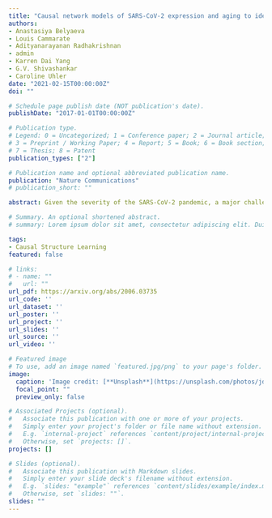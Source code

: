 ```yaml
---
title: "Causal network models of SARS-CoV-2 expression and aging to identify candidates for drug repurposing"
authors:
- Anastasiya Belyaeva
- Louis Cammarate
- Adityanarayanan Radhakrishnan
- admin
- Karren Dai Yang
- G.V. Shivashankar
- Caroline Uhler
date: "2021-02-15T00:00:00Z"
doi: ""

# Schedule page publish date (NOT publication's date).
publishDate: "2017-01-01T00:00:00Z"

# Publication type.
# Legend: 0 = Uncategorized; 1 = Conference paper; 2 = Journal article;
# 3 = Preprint / Working Paper; 4 = Report; 5 = Book; 6 = Book section;
# 7 = Thesis; 8 = Patent
publication_types: ["2"]

# Publication name and optional abbreviated publication name.
publication: "Nature Communications"
# publication_short: ""

abstract: Given the severity of the SARS-CoV-2 pandemic, a major challenge is to rapidly repurpose existing approved drugs for clinical interventions. While a number of data-driven and experimental approaches have been suggested in the context of drug repurposing, a platform that systematically integrates available transcriptomic, proteomic and structural data is missing. More importantly, given that SARS-CoV-2 pathogenicity is highly age-dependent, it is critical to integrate aging signatures into drug discovery platforms. We here take advantage of large-scale transcriptional drug screens combined with RNA-seq data of the lung epithelium with SARS-CoV-2 infection as well as the aging lung. To identify robust druggable protein targets, we propose a principled causal framework that makes use of multiple data modalities. Our analysis highlights the importance of serine/threonine and tyrosine kinases as potential targets that intersect the SARS-CoV-2 and aging pathways. By integrating transcriptomic, proteomic and structural data that is available for many diseases, our drug discovery platform is broadly applicable. Rigorous in vitro experiments as well as clinical trials are needed to validate the identified candidate drugs.

# Summary. An optional shortened abstract.
# summary: Lorem ipsum dolor sit amet, consectetur adipiscing elit. Duis posuere tellus ac convallis placerat. Proin tincidunt magna sed ex sollicitudin condimentum.

tags:
- Causal Structure Learning 
featured: false

# links:
# - name: ""
#   url: ""
url_pdf: https://arxiv.org/abs/2006.03735
url_code: '' 
url_dataset: ''
url_poster: ''
url_project: ''
url_slides: ''
url_source: ''
url_video: ''

# Featured image
# To use, add an image named `featured.jpg/png` to your page's folder. 
image:
  caption: 'Image credit: [**Unsplash**](https://unsplash.com/photos/jdD8gXaTZsc)'
  focal_point: ""
  preview_only: false

# Associated Projects (optional).
#   Associate this publication with one or more of your projects.
#   Simply enter your project's folder or file name without extension.
#   E.g. `internal-project` references `content/project/internal-project/index.md`.
#   Otherwise, set `projects: []`.
projects: []

# Slides (optional).
#   Associate this publication with Markdown slides.
#   Simply enter your slide deck's filename without extension.
#   E.g. `slides: "example"` references `content/slides/example/index.md`.
#   Otherwise, set `slides: ""`.
slides: "" 
---
```


